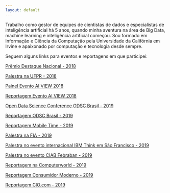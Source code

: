 ```yaml
---
layout: default
---
```


Trabalho como gestor de equipes de cientistas de dados e especialistas de inteligência artificial há 5 anos, quando minha aventura na área de Big Data, machine learning e inteligência artificial começou. Sou formado em Informação e Ciência da Computação pela Universidade da Califórnia em Irvine e apaixonado por computação e tecnologia desde sempre.

Seguem alguns links para eventos e reportagens em que participei:

[Prêmio Destaque Nacional - 2018](https://institutomicropower.org/destaque-nacional-projeto-bradesco-inteligencia-artificial-bia/)

[Palestra na UFPR - 2018](https://www.ufpr.br/portalufpr/eventos/semana-academica-de-gestao-de-informacao-2018-14-a-18-de-maio/)

[Painel Evento AI VIEW 2018](https://cantarinobrasileiro.com.br/inscricao-evento/ai-view/2018/programacao/)

[Reportagem Evento AI VIEW 2018](https://www.7comm.com.br/blog/2018/04/inteligencia-artificial-real-ainda-nao-e-a-inteligencia-artificial-ideal/)

[Open Data Science Conference ODSC Brasil - 2019](https://brasil.odsc.com/)

[Reportagem ODSC Brasil - 2019](https://startupi.com.br/2019/10/odsc-traz-para-o-brasil-maior-evento-de-inteligencia-artificial-e-data-science-do-mundo/)

[Reportagem Mobile Time - 2019](https://www.mobiletime.com.br/noticias/30/05/2019/bia-do-bradesco-acumula-126-milhoes-de-interacoes/)

[Palestra na FIA - 2019](https://fia.com.br/palestras/aplicacoes-de-big-data-e-inteligencia-artificial/)

[Palestra no evento internacional IBM Think em São Francisco - 2019](https://medium.com/refcomunicacao/ibm-think-19-a-evolu%C3%A7%C3%A3o-da-bia-a-intelig%C3%AAncia-artificial-do-bradesco-8dcf16695d42)

[Palestra no evento CIAB Febraban - 2019](https://noomis.febraban.org.br/temas/inteligencia-artificial/ola-humano-posso-ajudar)

[Reportagem na Computerworld - 2019](https://computerworld.com.br/negocios/bia-ai-do-bradesco-atinge-87-milhoes-de-interacoes/)

[Reportagem Consumidor Moderno - 2019](https://digital.consumidormoderno.com.br/vem-ai-a-proxima-era-dos-bots-ed243/)

[Reportagem CIO.com - 2019](https://cio.com.br/tendencias/por-que-a-industria-financeira-esta-revolucionando-o-mercado-com-ai/)

